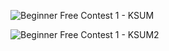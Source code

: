 ![Beginner Free Contest 1 - KSUM](https://github.com/VanHoang110802/Competitive_Programming/assets/108053955/c624cd5b-19c6-4c89-9509-d1ea03d8f0f2)

![Beginner Free Contest 1 - KSUM2](https://github.com/VanHoang110802/Competitive_Programming/assets/108053955/121b5b5c-8326-4648-a444-10f7a293b703)
